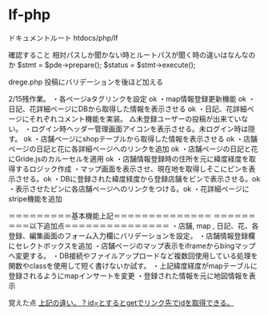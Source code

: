 # lf-php
ドキュメントルート 
htdocs/php/lf

確認すること
相対パスしか聞かない時とルートパスが聞く時の違いはなんなのか
$stmt = $pde->prepare();
$status = $stmt->execute();






drege.php
投稿にバリデーションを後ほど加える


2/15残作業。
・各ページaタグリンクを設定 ok
・map情報登録更新機能 ok
・日記、花詳細ページにDBから取得した情報を表示させる ok
・日記、花詳細ページにそれぞれコメント機能を実装。 △未登録ユーザーの投稿が出来ていない。
・ログイン時ヘッダー管理画面アイコンを表示させる。未ログイン時は隠す。 ok
・店舗ページにshopテーブルから取得した情報を表示させる ok
・店舗ページの日記と花に各詳細ページへのリンクを追加 ok
・店舗ページの日記と花にGride.jsのカルーセルを適用 ok
・店舗情報登録時の住所を元に緯度経度を取得するロジック作成
・マップ画面を表示させ、現在地を取得しそこにピンを表示させる。ok
・DBに登録された緯度経度から登録店舗をピンで表示させる。ok
・表示させたピンに各店舗ページへのリンクをつける。ok
・花詳細ページにstripe機能を追加

＝＝＝＝＝＝＝＝＝基本機能上記＝＝＝＝＝＝＝＝＝＝＝＝＝＝
＝＝＝＝＝＝＝＝＝以下追加点＝＝＝＝＝＝＝＝＝＝＝＝＝＝＝
・店舗, map , 日記、花、各登録、編集画面のフォーム入力欄にバリデーションを設定。
・店舗情報登録欄にセレクトボックスを追加
・店舗ページのマップ表示をiframeからbingマップへ変更する。
・DB接続やファイルアップロードなど複数回使用している処理を関数やclassを使用して短く書けないか試す。
・上記緯度経度がmapテーブルに登録されるようにmapインサートを変更
・登録された情報を元に地図情報を表示




覚えた点
 <a href="shop.php/<?= $item['id']; ?>">
 <a href="diaryEdit.php/? id=<?= $images[$i]['id']; ?>">
 上記の違い。
 ? id=とするとgetでリンク先でidを取得できる。